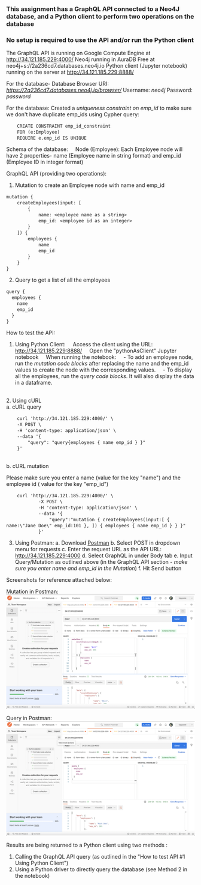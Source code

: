 ### This assignment has a GraphQL API connected to a Neo4J database, and a Python client to perform two operations on the database

### No setup is required to use the API and/or run the Python client

The GraphQL API is running on Google Compute Engine at <http://34.121.185.229:4000/>
Neo4j running in AuraDB Free at neo4j+s://2a236cd7.databases.neo4j.io
Python client (Jupyter notebook) running on the server at <http://34.121.185.229:8888/>

For the database-
Database Browser URI: *https://2a236cd7.databases.neo4j.io/browser/*
Username: *neo4j*
Password: *password*

For the database:
Created a *uniqueness constraint on emp_id* to make sure we don't have duplicate emp_ids using Cypher query:

```
    CREATE CONSTRAINT emp_id_constraint 
    FOR (e:Employee)
    REQUIRE e.emp_id IS UNIQUE
```

Schema of the database:
    Node (Employee): Each Employee node will have 2 properties- name (Employee name in string format) and emp_id (Employee ID in integer format)

GraphQL API (providing two operations):

1. Mutation to create an Employee node with name and emp_id

```
mutation {
    createEmployees(input: [
        {
            name: <employee name as a string>
            emp_id: <employee id as an integer>
        }
    ]) {
        employees {
            name
            emp_id
        }
    }
}
```

2. Query to get a list of all the employees

```
query {
  employees {
    name
    emp_id
  }
}
```

How to test the API:

1. Using Python Client:
    Access the client using the URL: <http://34.121.185.229:8888/>
    Open the "pythonAsClient" Jupyter notebook
    When running the notebook:
    - To add an employee node, run the *mutation code blocks* after replacing the name and the emp_id values to create the node with the corresponding values.
    - To display all the employees, run the *query code blocks*. It will also display the data in a dataframe.
<br>
2. Using cURL

<br>
a. cURL query

```
    curl 'http://34.121.185.229:4000/' \
    -X POST \
    -H 'content-type: application/json' \
    --data '{
        "query": "query{employees { name emp_id } }"
    }'
```

<br>
b. cURL mutation

Please make sure you enter a name (value for the key "name") and the employee id ( value for the key "emp_id") 


```    
    curl 'http://34.121.185.229:4000/' \
            -X POST \
            -H 'content-type: application/json' \
            --data '{
                "query":"mutation { createEmployees(input:[ { name:\"Jane Doe\" emp_id:101 }, ]) { employees { name emp_id } } }"
            }'
```



3. Using Postman:
a. Download [Postman](https://www.postman.com/downloads/)
b. Select POST in dropdown menu for requests
c. Enter the request URL as the API URL: http://34.121.185.229:4000
d. Select GraphQL in under Body tab
e. Input Query/Mutation as outlined above (in the GraphQL API section - *make sure you enter name and emp_id in the Mutation*)
f. Hit Send button

Screenshots for reference attached below:

Mutation in Postman:
![query](img/mutation.png)

Query in Postman:
![query](img/query.png)

Results are being returned to a Python client using two methods :
1. Calling the GraphQL API query (as outlined in the "How to test API #1 Using Python Client")
2. Using a Python driver to directly query the database (see Method 2 in the notebook)
